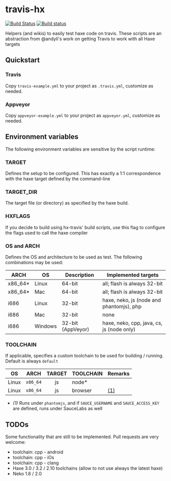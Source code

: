 # travis-hx
[![Build Status](https://travis-ci.org/waneck/travis-hx.svg?branch=master)](https://travis-ci.org/waneck/travis-hx)
[![Build status](https://ci.appveyor.com/api/projects/status/0n0ugcs76gt8423y)](https://ci.appveyor.com/project/waneck/travis-hx)

Helpers (and wikis) to easily test haxe code on travis. These scripts are an abstraction from @andyli's work on getting Travis to work with all Haxe targets

## Quickstart

### Travis
Copy `travis-example.yml` to your project as `.travis.yml`, customize as needed.

### Appveyor
Copy `appveyor-example.yml` to your project as `appveyor.yml`, customize as needed.

## Environment variables
The following environment variables are sensitive by the script runtime:

### TARGET
Defines the setup to be configured. This has exactly a 1:1 correspondence with the haxe target defined by the command-line

### TARGET_DIR
The target file (or directory) as specified by the haxe build.

### HXFLAGS
If you decide to build using hx-travis' build scripts, use this flag to configure the flags used to call the haxe compiler

### OS and ARCH
Defines the OS and architecture to be used as test. The following combinations may be used:

| ARCH    |    OS    | Description      |  Implemented targets                                  |
| ------  | -------- | ---------------- | ----------------------------------------------------- |
| x86_64* | Linux    | 64-bit           | all; flash is always 32-bit
| x86_64* | Mac      | 64-bit           | all; flash is always 32-bit
| i686    | Linux    | 32-bit           | haxe, neko, js (node and phantomjs), php
| i686    | Mac      | 32-bit           | none
| i686    | Windows  | 32-bit (AppVeyor)| haxe, neko, cpp, java, cs, js (node only)

### TOOLCHAIN
If applicable, specifies a custom toolchain to be used for building / running. Default is always `default`

|   OS    |    ARCH    |    TARGET    |  TOOLCHAIN  | Remarks
| ------- | :--------: | :----------: | ----------- | -------
| Linux   | `x86_64`   | js           | node* |
| Linux   | `x86_64`   | js           | browser | [(1)](#toolchain_remark_browser)

* <a name="toolchain_remark_browser" /> *(1)* Runs under `phantomjs`, and if `SAUCE_USERNAME` and `SAUCE_ACCESS_KEY` are defined, runs under SauceLabs as well

## TODOs
Some functionality that are still to be implemented. Pull requests are very welcome:

 * toolchain: cpp - android
 * toolchain: cpp - iOs
 * toolchain: cpp - clang
 * Haxe 3.0 / 3.2 / 2.10 toolchains (allow to not use always the latest haxe)
 * Neko 1.8 / 2.0

